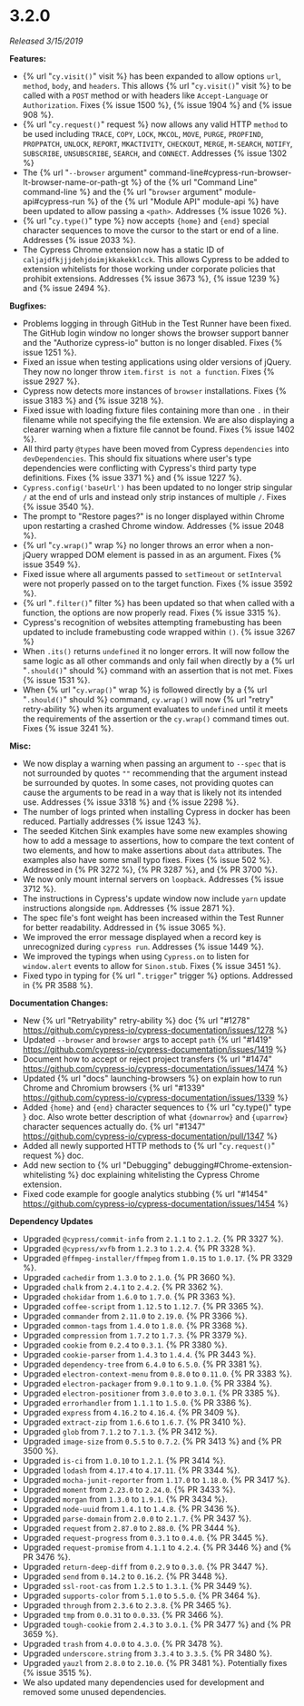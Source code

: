 # 3.2.0

*Released 3/15/2019*

**Features:**

- {% url "`cy.visit()`" visit %} has been expanded to allow options `url`, `method`, `body`, and `headers`. This allows {% url "`cy.visit()`" visit %} to be called with a `POST` method or with headers like `Accept-Language` or `Authorization`. Fixes {% issue 1500 %}, {% issue 1904 %} and {% issue 908 %}.
- {% url "`cy.request()`" request %} now allows any valid HTTP `method` to be used including `TRACE`, `COPY`, `LOCK`, `MKCOL`, `MOVE`, `PURGE`, `PROPFIND`, `PROPPATCH`, `UNLOCK`, `REPORT`, `MKACTIVITY`, `CHECKOUT`, `MERGE`, `M-SEARCH`, `NOTIFY`, `SUBSCRIBE`, `UNSUBSCRIBE`, `SEARCH`, and `CONNECT`. Addresses {% issue 1302 %}
- The {% url "`--browser` argument" command-line#cypress-run-browser-lt-browser-name-or-path-gt %} of the {% url "Command Line" command-line %} and the {% url "`browser` argument" module-api#cypress-run %} of the {% url "Module API" module-api %} have been updated to allow passing a `<path>`. Addresses {% issue 1026 %}.
- {% url "`cy.type()`" type %} now accepts `{home}` and `{end}` special character sequences to move the cursor to the start or end of a line. Addresses {% issue 2033 %}.
- The Cypress Chrome extension now has a static ID of `caljajdfkjjjdehjdoimjkkakekklcck`. This allows Cypress to be added to extension whitelists for those working under corporate policies that prohibit extensions. Addresses {% issue 3673 %}, {% issue 1239 %} and {% issue 2494 %}.

**Bugfixes:**

- Problems logging in through GitHub in the Test Runner have been fixed. The GitHub login window no longer shows the browser support banner and the "Authorize cypress-io" button is no longer disabled. Fixes {% issue 1251 %}.
- Fixed an issue when testing applications using older versions of jQuery. They now no longer throw `item.first is not a function`. Fixes {% issue 2927 %}.
- Cypress now detects more instances of `browser` installations. Fixes {% issue 3183 %} and {% issue 3218 %}.
- Fixed issue with loading fixture files containing more than one `.` in their filename while not specifying the file extension. We are also displaying a clearer warning when a fixture file cannot be found. Fixes {% issue 1402 %}.
- All third party `@types` have been moved from Cypress `dependencies` into `devDependencies`. This should fix situations where user's type dependencies were conflicting with Cypress's third party type definitions. Fixes {% issue 3371 %} and {% issue 1227 %}.
- `Cypress.config('baseUrl')` has been updated to no longer strip singular `/` at the end of urls and instead only strip instances of multiple `/`. Fixes {% issue 3540 %}.
- The prompt to "Restore pages?" is no longer displayed within Chrome upon restarting a crashed Chrome window. Addresses {% issue 2048 %}.
- {% url "`cy.wrap()`" wrap %} no longer throws an error when a non-jQuery wrapped DOM element is passed in as an argument. Fixes {% issue 3549 %}.
- Fixed issue where all arguments passed to `setTimeout` or `setInterval` were not properly passed on to the target function. Fixes {% issue 3592 %}.
- {% url "`.filter()`" filter %} has been updated so that when called with a function, the options are now properly read. Fixes {% issue 3315 %}.
- Cypress's recognition of websites attempting framebusting has been updated to include framebusting code wrapped within `()`. {% issue 3267 %}
- When `.its()` returns `undefined` it no longer errors. It will now follow the same logic as all other commands and only fail when directly by a {% url "`.should()`" should %} command with an assertion that is not met. Fixes {% issue 1531 %}.
- When {% url "`cy.wrap()`" wrap %} is followed directly by a {% url "`.should()`" should %} command, `cy.wrap()` will now {% url "retry" retry-ability %} when its argument evaluates to `undefined` until it meets the requirements of the assertion or the `cy.wrap()` command times out. Fixes {% issue 3241 %}.

**Misc:**

- We now display a warning when passing an argument to `--spec` that is not surrounded by quotes `""` recommending that the argument instead be surrounded by quotes. In some cases, not providing quotes can cause the arguments to be read in a way that is likely not its intended use. Addresses {% issue 3318 %} and {% issue 2298 %}.
- The number of logs printed when installing Cypress in docker has been reduced. Partially addresses {% issue 1243 %}.
- The seeded Kitchen Sink examples have some new examples showing how to add a message to assertions, how to compare the text content of two elements, and how to make assertions about `data` attributes. The examples also have some small typo fixes. Fixes {% issue 502 %}. Addressed in {% PR 3272 %}, {% PR 3287 %}, and {% PR 3700 %}.
- We now only mount internal servers on `loopback`. Addresses {% issue 3712 %}.
- The instructions in Cypress's update window now include `yarn` update instructions alongside `npm`. Addresses {% issue 2871 %}.
- The spec file's font weight has been increased within the Test Runner for better readability. Addressed in {% issue 3065 %}.
- We improved the error message displayed when a record key is unrecognized during `cypress run`. Addresses {% issue 1449 %}.
- We improved the typings when using `Cypress.on` to listen for `window.alert` events to allow for `Sinon.stub`. Fixes {% issue 3451 %}.
- Fixed typo in typing for {% url "`.trigger`" trigger %} options. Addressed in {% PR 3588 %}.

**Documentation Changes:**

- New {% url "Retryability" retry-ability %} doc {% url "#1278" https://github.com/cypress-io/cypress-documentation/issues/1278 %}
- Updated `--browser` and `browser` args to accept `path` {% url "#1419" https://github.com/cypress-io/cypress-documentation/issues/1419 %}
- Document how to accept or reject project transfers {% url "#1474" https://github.com/cypress-io/cypress-documentation/issues/1474 %}
- Updated {% url "docs" launching-browsers %} on explain how to run Chrome and Chromium browsers {% url "#1339" https://github.com/cypress-io/cypress-documentation/issues/1339 %}
- Added `{home}` and `{end}` character sequences to {% url "cy.type()" type } doc. Also wrote better description of what `{downarrow}` and `{uparrow}` character sequences actually do. {% url "#1347" https://github.com/cypress-io/cypress-documentation/pull/1347 %}
- Added all newly supported HTTP methods to {% url "`cy.request()`" request %} doc.
- Add new section to {% url "Debugging" debugging#Chrome-extension-whitelisting %} doc explaining whitelisting the Cypress Chrome extension.
- Fixed code example for google analytics stubbing {% url "#1454" https://github.com/cypress-io/cypress-documentation/issues/1454 %}

**Dependency Updates**

- Upgraded `@cypress/commit-info` from `2.1.1` to `2.1.2`. {% PR 3327 %}.
- Upgraded `@cypress/xvfb` from `1.2.3` to `1.2.4`. {% PR 3328 %}.
- Upgraded `@ffmpeg-installer/ffmpeg` from `1.0.15` to `1.0.17`. {% PR 3329 %}.
- Upgraded `cachedir` from `1.3.0` to `2.1.0`. {% PR 3660 %}.
- Upgraded `chalk` from `2.4.1` to `2.4.2`. {% PR 3362 %}.
- Upgraded `chokidar` from `1.6.0` to `1.7.0`. {% PR 3363 %}.
- Upgraded `coffee-script` from `1.12.5` to `1.12.7`. {% PR 3365 %}.
- Upgraded `commander` from `2.11.0` to `2.19.0`. {% PR 3366 %}.
- Upgraded `common-tags` from `1.4.0` to `1.8.0`. {% PR 3368 %}.
- Upgraded `compression` from `1.7.2` to `1.7.3`. {% PR 3379 %}.
- Upgraded `cookie` from `0.2.4` to `0.3.1`. {% PR 3380 %}.
- Upgraded `cookie-parser` from `1.4.3` to `1.4.4`. {% PR 3443 %}.
- Upgraded `dependency-tree` from `6.4.0` to `6.5.0`. {% PR 3381 %}.
- Upgraded `electron-context-menu` from `0.8.0` to `0.11.0`. {% PR 3383 %}.
- Upgraded `electron-packager` from `9.0.1` to `9.1.0`. {% PR 3384 %}.
- Upgraded `electron-positioner` from `3.0.0` to `3.0.1`. {% PR 3385 %}.
- Upgraded `errorhandler` from `1.1.1` to `1.5.0`. {% PR 3386 %}.
- Upgraded `express` from `4.16.2` to `4.16.4`. {% PR 3409 %}.
- Upgraded `extract-zip` from `1.6.6` to `1.6.7`. {% PR 3410 %}.
- Upgraded `glob` from `7.1.2` to `7.1.3`. {% PR 3412 %}.
- Upgraded `image-size` from `0.5.5` to `0.7.2`. {% PR 3413 %} and {% PR 3500 %}.
- Upgraded `is-ci` from `1.0.10` to `1.2.1`. {% PR 3414 %}.
- Upgraded `lodash` from `4.17.4` to `4.17.11`. {% PR 3344 %}.
- Upgraded `mocha-junit-reporter` from `1.17.0` to `1.18.0`. {% PR 3417 %}.
- Upgraded `moment` from `2.23.0` to `2.24.0`. {% PR 3433 %}.
- Upgraded `morgan` from `1.3.0` to `1.9.1`. {% PR 3434 %}.
- Upgraded `node-uuid` from `1.4.1` to `1.4.8`. {% PR 3436 %}.
- Upgraded `parse-domain` from `2.0.0` to `2.1.7`. {% PR 3437 %}.
- Upgraded `request` from `2.87.0` to `2.88.0`. {% PR 3444 %}.
- Upgraded `request-progress` from `0.3.1` to `0.4.0`. {% PR 3445 %}.
- Upgraded `request-promise` from `4.1.1` to `4.2.4`. {% PR 3446 %} and {% PR 3476 %}.
- Upgraded `return-deep-diff` from `0.2.9` to `0.3.0`. {% PR 3447 %}.
- Upgraded `send` from `0.14.2` to `0.16.2`. {% PR 3448 %}.
- Upgraded `ssl-root-cas` from `1.2.5` to `1.3.1`. {% PR 3449 %}.
- Upgraded `supports-color` from `5.1.0` to `5.5.0`. {% PR 3464 %}.
- Upgraded `through` from `2.3.6` to `2.3.8`. {% PR 3465 %}.
- Upgraded `tmp` from `0.0.31` to `0.0.33`. {% PR 3466 %}.
- Upgraded `tough-cookie` from `2.4.3` to `3.0.1`. {% PR 3477 %} and {% PR 3659 %}.
- Upgraded `trash` from `4.0.0` to `4.3.0`. {% PR 3478 %}.
- Upgraded `underscore.string` from `3.3.4` to `3.3.5`. {% PR 3480 %}.
- Upgraded `yauzl` from `2.8.0` to `2.10.0`. {% PR 3481 %}. Potentially fixes {% issue 3515 %}.
- We also updated many dependencies used for development and removed some unused dependencies.
